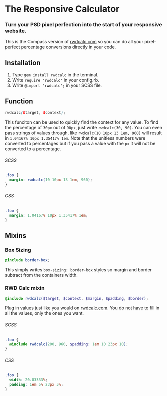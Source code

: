 # The Responsive Calculator

### Turn your PSD pixel perfection into the start of your responsive website.

This is the Compass version of [rwdcalc.com](http://www.rwdcalc.com/) so you can do all your pixel-perfect percentage conversions directly in your code.

## Installation

1. Type `gem install rwdcalc` in the terminal.
1. Write `require 'rwdcalc'` in your config.rb.
1. Write `@import 'rwdcalc';` in your SCSS file.


## Function

```scss
rwdcalc($target, $context);
```

This funciton can be used to quickly find the context for any value. To find the percentage of `30px` out of `90px`, just write `rwdcalc(30, 90)`. You can even pass strings of values through, like `rwdcalc(10 10px 13 1em, 960)` will result in `1.04167% 10px 1.35417% 1em`. Note that the unitless numbers were converted to percentages but if you pass a value with the `px` it will not be converted to a percentage.

###### SCSS

```scss
.foo {
  margin: rwdcalc(10 10px 13 1em, 960);
}
```

###### CSS

```css
.foo {
  margin: 1.04167% 10px 1.35417% 1em;
}
```

## Mixins

### Box Sizing

```scss
@include border-box;
```

This simply writes `box-sizing: border-box` styles so margin and border subtract from the containers width.

### RWD Calc mixin

```scss
@include rwdcalc($target, $context, $margin, $padding, $border);
```

Plug in values just like you would on [rwdcalc.com](http://www.rwdcalc.com/). You do not have to fill in all the values, only the ones you want.

###### SCSS

```scss
.foo {
  @include rwdcalc(200, 960, $padding: 1em 10 23px 10);
}
```

###### CSS

```css
.foo {
  width: 20.83333%;
  padding: 1em 5% 23px 5%;
}
```
